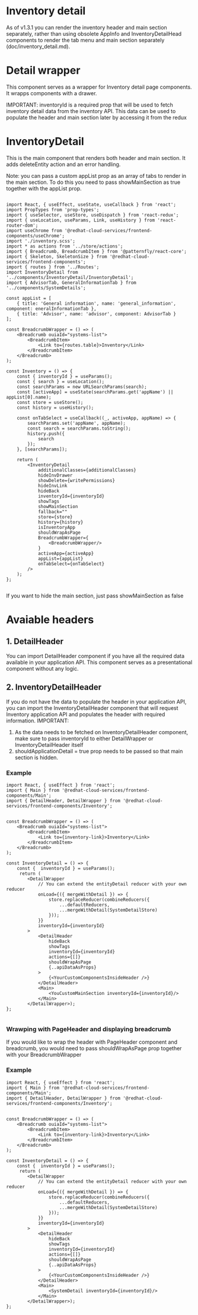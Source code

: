 # Inventory detail 
As of v1.3.1 you can render the inventory header and main section separately, rather than using obsolete AppInfo and InventoryDetailHead components to render the tab menu and main section separately (doc/inventory_detail.md). 

# Detail wrapper
This component serves as a wrapper for Inventory detail page components. It wrapps components with a drawer. 

IMPORTANT: inventoryId is a required prop that will be used to fetch inventory detail data from the inventory API. This data can be used to populate the header and main section later by accessing it from the redux

# InventoryDetail

This is the main component that renders both header and main section. It adds deleteEntity action and an error handling. 

Note: you can pass a custom appList prop as an array of tabs to render in the main section. To do this you need to pass showMainSection as true together with the appList prop.

```JSX 

import React, { useEffect, useState, useCallback } from 'react';
import PropTypes from 'prop-types';
import { useSelector, useStore, useDispatch } from 'react-redux';
import { useLocation, useParams, Link, useHistory } from 'react-router-dom';
import useChrome from '@redhat-cloud-services/frontend-components/useChrome';
import './inventory.scss';
import * as actions from '../store/actions';
import { Breadcrumb, BreadcrumbItem } from '@patternfly/react-core';
import { Skeleton, SkeletonSize } from '@redhat-cloud-services/frontend-components';
import { routes } from '../Routes';
import InventoryDetail from '../components/InventoryDetail/InventoryDetail';
import { AdvisorTab, GeneralInformationTab } from '../components/SystemDetails';

const appList = [
    { title: 'General information', name: 'general_information', component: eneralInformationTab },
    { title: 'Advisor', name: 'advisor', component: AdvisorTab }
];

const BreadcrumbWrapper = () => (
    <Breadcrumb ouiaId="systems-list">
        <BreadcrumbItem>
            <Link to={routes.table}>Inventory</Link>
        </BreadcrumbItem>
    </Breadcrumb>
);

const Inventory = () => {
    const { inventoryId } = useParams();
    const { search } = useLocation();
    const searchParams = new URLSearchParams(search);
    const [activeApp] = useState(searchParams.get('appName') || appList[0].name);
    const store = useStore();
    const history = useHistory();

    const onTabSelect = useCallback((_, activeApp, appName) => {
        searchParams.set('appName', appName);
        const search = searchParams.toString();
        history.push({
            search
        });
    }, [searchParams]);

    return (
        <InventoryDetail
            additionalClasses={additionalClasses}
            hideInvDrawer
            showDelete={writePermissions}
            hideInvLink
            hideBack
            inventoryId={inventoryId}
            showTags
            showMainSection
            fallback=""
            store={store}
            history={history}
            isInventoryApp
            shouldWrapAsPage
            BreadcrumbWrapper={
                <BreadcrumbWrapper/>
            }
            activeApp={activeApp}
            appList={appList}
            onTabSelect={onTabSelect}
        />
    );
};


```

If you want to hide the main section, just pass showMainSection as false

# Avaiable headers  

## 1. DetailHeader
You can import DetailHeader component if you have all the required data available in your application API. This component serves as a presentational component without any logic.


## 2. InventoryDetailHeader
If you do not have the data to populate the header in your application API, you can import the InventoryDetailHeader component that will request Inventory application API and populates the header with required information. 
IMPORTANT: 
1. As the data needs to be fetched on InventoryDetailHeader component, make sure to pass inventoryId to either DetailWrapper or InventoryDetailHeader itself
2. shouldApplicationDetail = true prop needs to be passed so that main section is hidden.

### Example

```JSX 
import React, { useEffect } from 'react';
import { Main } from '@redhat-cloud-services/frontend-components/Main';
import { DetailHeader, DetailWrapper } from '@redhat-cloud-services/frontend-components/Inventory';


const BreadcrumbWrapper = () => (
    <Breadcrumb ouiaId="systems-list">
        <BreadcrumbItem>
            <Link to={inventory-link}>Inventory</Link>
        </BreadcrumbItem>
    </Breadcrumb>
);

const InventoryDetail = () => {
    const {  inventoryId } = useParams();
     return (
        <DetailWrapper
            // You can extend the entityDetail reducer with your own reducer
            onLoad={({ mergeWithDetail }) => {
                store.replaceReducer(combineReducers({
                    ...defaultReducers,
                    ...mergeWithDetail(SystemDetailStore)
                }));
            }}
            inventoryId={inventoryId}
        >
            <DetailHeader
                hideBack
                showTags
                inventoryId={inventoryId}
                actions={[]}
                shouldWrapAsPage
                {..apiDataAsProps}
            >
                {<YourCustomComponentsInsideHeader />}
            </DetailHeader>
            <Main>
                <YouCustomMainSection inventoryId={inventoryId}/>
            </Main>
        </DetailWrapper>);
};


```

### Wrawping with PageHeader and displaying breadcrumb
If you would like to wrap the header with PageHeader component and breadcrumb, you would need to pass shouldWrapAsPage prop together with your BreadcrumbWrapper


### Example
```JSX 
import React, { useEffect } from 'react';
import { Main } from '@redhat-cloud-services/frontend-components/Main';
import { DetailHeader, DetailWrapper } from '@redhat-cloud-services/frontend-components/Inventory';


const BreadcrumbWrapper = () => (
    <Breadcrumb ouiaId="systems-list">
        <BreadcrumbItem>
            <Link to={inventory-link}>Inventory</Link>
        </BreadcrumbItem>
    </Breadcrumb>
);

const InventoryDetail = () => {
    const {  inventoryId } = useParams();
     return (
        <DetailWrapper
            // You can extend the entityDetail reducer with your own reducer
            onLoad={({ mergeWithDetail }) => {
                store.replaceReducer(combineReducers({
                    ...defaultReducers,
                    ...mergeWithDetail(SystemDetailStore)
                }));
            }}
            inventoryId={inventoryId}
        >
            <DetailHeader
                hideBack
                showTags
                inventoryId={inventoryId}
                actions={[]}
                shouldWrapAsPage
                {..apiDataAsProps}
            >
                {<YourCustomComponentsInsideHeader />}
            </DetailHeader>
            <Main>
                <SystemDetail inventoryId={inventoryId}/>
            </Main>
        </DetailWrapper>);
};


```